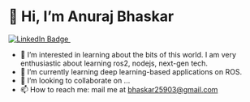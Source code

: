 # 👋 Hi, I’m Anuraj Bhaskar
<div id="badges">
  <a href="https://in.linkedin.com/in/anuraj-bhaskar-92ba73152">
    <img src="https://img.shields.io/badge/LinkedIn-blue?style=for-the-badge&logo=linkedin&logoColor=white" alt="LinkedIn Badge"/>
  </a>
  <img src="https://komarev.com/ghpvc/?username=Pranjal-g083&style=flat-square&color=blue" alt=""/>
  
</div>

- 👀 I’m interested in learning about the bits of this world. I am very enthusiastic about learning ros2, nodejs, next-gen tech.
- 🌱 I’m currently learning deep learning-based applications on ROS.
- 💞️ I’m looking to collaborate on ...
- 📫 How to reach me: mail me at bhaskar25903@gmail.com                     

<!---
AnurajBhaskar47/AnurajBhaskar47 is a ✨ special ✨ repository because its `README.md` (this file) appears on your GitHub profile.
You can click the Preview link to take a look at your changes.
--->
